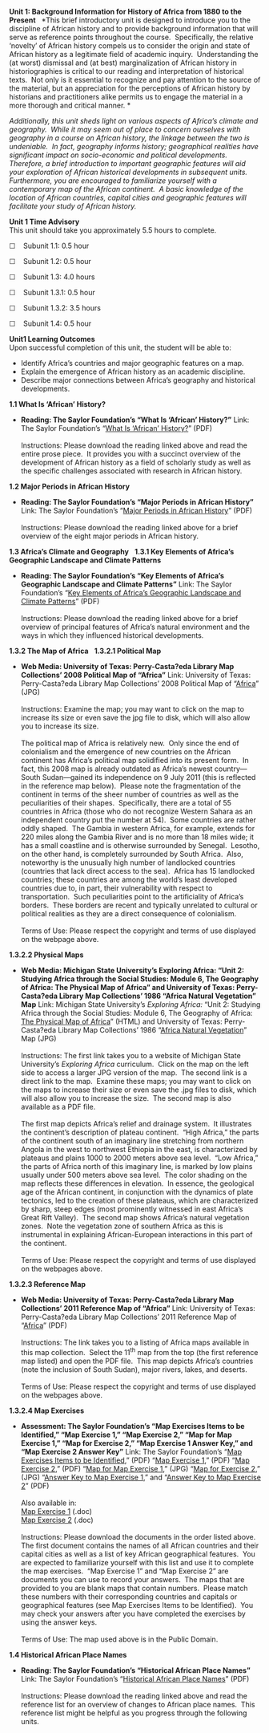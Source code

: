 **Unit 1: Background Information for History of Africa from 1880 to the
Present** <span id="1"></span> 
*This brief introductory unit is designed to introduce you to the
discipline of African history and to provide background information that
will serve as reference points throughout the course.  Specifically, the
relative ‘novelty’ of African history compels us to consider the origin
and state of African history as a legitimate field of academic inquiry. 
Understanding the (at worst) dismissal and (at best) marginalization of
African history in historiographies is critical to our reading and
interpretation of historical texts.  Not only is it essential to
recognize and pay attention to the source of the material, but an
appreciation for the perceptions of African history by historians and
practitioners alike permits us to engage the material in a more thorough
and critical manner. *  
  
 *Additionally, this unit sheds light on various aspects of Africa’s
climate and geography.  While it may seem out of place to concern
ourselves with geography in a course on African history, the linkage
between the two is undeniable.  In fact, geography informs history;
geographical realities have significant impact on socio-economic and
political developments.  Therefore, a brief introduction to important
geographic features will aid your exploration of African historical
developments in subsequent units.  Furthermore, you are encouraged to
familiarize yourself with a contemporary map of the African continent. 
A basic knowledge of the location of African countries, capital cities
and geographic features will facilitate your study of African history.*

**Unit 1 Time Advisory**  
This unit should take you approximately 5.5 hours to complete.  
  
 <span dir="LTR">☐    Subunit 1.1: 0.5 hour</span>  
  
 <span dir="LTR">☐    Subunit 1.2: 0.5 hour</span>  
  
 <span dir="LTR">☐    Subunit 1.3: 4.0 hours</span>
  
 <span dir="LTR">☐    Subunit 1.3.1: 0.5 hour</span>  
  
 <span dir="LTR">☐    Subunit 1.3.2: 3.5 hours</span>

☐    Subunit 1.4: 0.5 hour  

**Unit1 Learning Outcomes**  
Upon successful completion of this unit, the student will be able to:  
  
-   <span dir="LTR">Identify Africa’s countries and major geographic
    features on a map.</span>
-   <span dir="LTR">Explain the emergence of African history as an
    academic discipline.</span>
-   <span dir="LTR">Describe major connections between Africa’s
    geography and historical developments.</span>

**1.1 What Is ‘African’ History?** <span id="1.1"></span> 
-   **Reading: The Saylor Foundation’s “What Is ‘African’ History?”**
    Link: The Saylor Foundation’s “[What Is ‘African’
    History?](https://resources.saylor.org/archived/wp-content/uploads/2012/05/hist252-1.1-What-is-%E2%80%98African%E2%80%99-History.pdf)”
    (PDF)  
        
     Instructions: Please download the reading linked above and read the
    entire prose piece.  It provides you with a succinct overview of the
    development of African history as a field of scholarly study as well
    as the specific challenges associated with research in African
    history.

**1.2 Major Periods in African History** <span id="1.2"></span> 
-   **Reading: The Saylor Foundation’s “Major Periods in African
    History”**
    Link: The Saylor Foundation’s “[Major Periods in African
    History](https://resources.saylor.org/archived/wp-content/uploads/2012/05/hist252-1.2-Major-Periods-in-African-History.pdf)”
    (PDF)  
        
     Instructions: Please download the reading linked above for a brief
    overview of the eight major periods in African history.

**1.3 Africa’s Climate and Geography** <span id="1.3"></span> 
**1.3.1 Key Elements of Africa’s Geographic Landscape and Climate
Patterns** <span id="1.3.1"></span> 
-   **Reading: The Saylor Foundation’s “Key Elements of Africa’s
    Geographic Landscape and Climate Patterns”**
    Link: The Saylor Foundation’s “[Key Elements of Africa’s Geographic
    Landscape and Climate
    Patterns](https://resources.saylor.org/archived/wp-content/uploads/2012/05/hist252-1.3-Key-Elements-of-Africa%E2%80%99s-Geographic-Landscape-and-Climate-Patterns.pdf)”
    (PDF)  
        
     Instructions: Please download the reading linked above for a brief
    overview of principal features of Africa’s natural environment and
    the ways in which they influenced historical developments.

**1.3.2 The Map of Africa** <span id="1.3.2"></span> 
**1.3.2.1 Political Map** <span id="1.3.2.1"></span> 
-   **Web Media: University of Texas: Perry-Casta?eda Library Map
    Collections’ 2008 Political Map of “Africa”**
    Link: University of Texas: Perry-Casta?eda Library Map Collections’
    2008 Political Map of
    “[Africa](http://www.lib.utexas.edu/maps/africa/txu-oclc-238859671-africa_pol_2008.jpg)”
    (JPG)  
        
     Instructions: Examine the map; you may want to click on the map to
    increase its size or even save the jpg file to disk, which will also
    allow you to increase its size.  
        
     The political map of Africa is relatively new.  Only since the end
    of colonialism and the emergence of new countries on the African
    continent has Africa’s political map solidified into its present
    form.  In fact, this 2008 map is already outdated as Africa’s newest
    country—South Sudan—gained its independence on 9 July 2011 (this is
    reflected in the reference map below).  Please note the
    fragmentation of the continent in terms of the sheer number of
    countries as well as the peculiarities of their shapes. 
    Specifically, there are a total of 55 countries in Africa (those who
    do not recognize Western Sahara as an independent country put the
    number at 54).  Some countries are rather oddly shaped.  The Gambia
    in western Africa, for example, extends for 220 miles along the
    Gambia River and is no more than 18 miles wide; it has a small
    coastline and is otherwise surrounded by Senegal.  Lesotho, on the
    other hand, is completely surrounded by South Africa.  Also,
    noteworthy is the unusually high number of landlocked countries
    (countries that lack direct access to the sea).  Africa has 15
    landlocked countries; these countries are among the world’s least
    developed countries due to, in part, their vulnerability with
    respect to transportation.  Such peculiarities point to the
    artificiality of Africa’s borders.  These borders are recent and
    typically unrelated to cultural or political realities as they are a
    direct consequence of colonialism.  
        
     Terms of Use: Please respect the copyright and terms of use
    displayed on the webpage above.

**1.3.2.2 Physical Maps** <span id="1.3.2.2"></span> 
-   **Web Media: Michigan State University’s Exploring Africa: “Unit 2:
    Studying Africa through the Social Studies: Module 6, The Geography
    of Africa: The Physical Map of Africa” and University of Texas:
    Perry-Casta?eda Library Map Collections’ 1986 “Africa Natural
    Vegetation” Map**
    Link: Michigan State University’s *Exploring Africa:* “Unit 2:
    Studying Africa through the Social Studies: Module 6, The Geography
    of Africa: [The Physical Map of
    Africa](http://exploringafrica.matrix.msu.edu/students/curriculum/m6/activity3.php)”
    (HTML) and University of Texas: Perry-Casta?eda Library Map
    Collections’ 1986 “[Africa Natural
    Vegetation](http://www.lib.utexas.edu/maps/africa/africa_veg_86.jpg)”
    Map (JPG)  
        
     Instructions: The first link takes you to a website of Michigan
    State University’s *Exploring Africa* curriculum.  Click on the map
    on the left side to access a larger JPG version of the map.  The
    second link is a direct link to the map.  Examine these maps; you
    may want to click on the maps to increase their size or even save
    the .jpg files to disk, which will also allow you to increase the
    size.  The second map is also available as a PDF file.  
        
     The first map depicts Africa’s relief and drainage system.  It
    illustrates the continent’s description of plateau continent.  “High
    Africa,” the parts of the continent south of an imaginary line
    stretching from northern Angola in the west to northwest Ethiopia in
    the east, is characterized by plateaus and plains 1000 to 2000
    meters above sea level.  “Low Africa,” the parts of Africa north of
    this imaginary line, is marked by low plains usually under 500
    meters above sea level.  The color shading on the map reflects these
    differences in elevation.  In essence, the geological age of the
    African continent, in conjunction with the dynamics of plate
    tectonics, led to the creation of these plateaus, which are
    characterized by sharp, steep edges (most prominently witnessed in
    east Africa’s Great Rift Valley).  The second map shows Africa’s
    natural vegetation zones.  Note the vegetation zone of southern
    Africa as this is instrumental in explaining African-European
    interactions in this part of the continent.  
        
     Terms of Use: Please respect the copyright and terms of use
    displayed on the webpages above.

**1.3.2.3 Reference Map** <span id="1.3.2.3"></span> 
-   **Web Media: University of Texas: Perry-Casta?eda Library Map
    Collections’ 2011 Reference Map of “Africa”**
    Link: University of Texas: Perry-Casta?eda Library Map Collections’
    2011 Reference Map of
    “[Africa](http://www.lib.utexas.edu/maps/africa.html)” (PDF)  
        
     Instructions: The link takes you to a listing of Africa maps
    available in this map collection.  Select the 11<sup>th</sup> map
    from the top (the first reference map listed) and open the PDF
    file.  This map depicts Africa’s countries (note the inclusion of
    South Sudan), major rivers, lakes, and deserts.  
        
     Terms of Use: Please respect the copyright and terms of use
    displayed on the webpages above.

**1.3.2.4 Map Exercises** <span id="1.3.2.4"></span> 
-   **Assessment: The Saylor Foundation’s “Map Exercises Items to be
    Identified,” “Map Exercise 1,” “Map Exercise 2,” “Map for Map
    Exercise 1,” “Map for Exercise 2,” “Map Exercise 1 Answer Key,” and
    “Map Exercise 2 Answer Key”**
    Link: The Saylor Foundation’s “[Map Exercises Items to be
    Identified](https://resources.saylor.org/archived/wp-content/uploads/2011/12/HIST252-Subunit-1.3.2.4-Map-Exercises-Items-to-Be-Identified-FINAL.pdf),”
    (PDF) “[Map Exercise
    1](https://resources.saylor.org/archived/wp-content/uploads/2011/12/HIST252-1.3.2.4-Map-Exercise-1-FINAL.pdf),”
    (PDF) “[Map Exercise
    2](https://resources.saylor.org/archived/wp-content/uploads/2011/12/HIST252-1.3.2.4-Map-Exercise-2-FINAL.pdf),”
    (PDF) “[Map for Map Exercise
    1](https://resources.saylor.org/archived/wp-content/uploads/2011/12/HIST252-Map-for-Map-Exercise-1.jpg),”
    (JPG) “[Map for Exercise
    2](https://resources.saylor.org/archived/wp-content/uploads/2011/12/HIST252-Map-for-Map-Exercise-2.jpg),”
    (JPG) “[Answer Key to Map Exercise
    1](https://resources.saylor.org/archived/wp-content/uploads/2011/12/HIST252-1.3.2.4-Map-Exercise-1-Answer-Key-FINAL.pdf),”
    and “[Answer Key to Map Exercise
    2](https://resources.saylor.org/archived/wp-content/uploads/2011/12/HIST252-1.3.2.4-Map-Exercise-2-Answer-Key-FINAL.pdf)”
    (PDF)  
        
     Also available in:  
     [Map Exercise
    1](https://resources.saylor.org/archived/wp-content/uploads/2011/12/HIST252-1.3.2.4-Map-Exercise-1-FINAL.docx) (.doc)  
     [Map Exercise
    2](https://resources.saylor.org/archived/wp-content/uploads/2011/12/HIST252-1.3.2.4-Map-Exercise-2-FINAL.docx) (.doc)  
        
     Instructions: Please download the documents in the order listed
    above.  The first document contains the names of all African
    countries and their capital cities as well as a list of key African
    geographical features.  You are expected to familiarize yourself
    with this list and use it to complete the map exercises.  “Map
    Exercise 1” and “Map Exercise 2” are documents you can use to record
    your answers.  The maps that are provided to you are blank maps that
    contain numbers.  Please match these numbers with their
    corresponding countries and capitals or geographical features (see
    Map Exercises Items to be Identified).  You may check your answers
    after you have completed the exercises by using the answer keys.  
        
     Terms of Use: The map used above is in the Public Domain.

**1.4 Historical African Place Names** <span id="1.4"></span> 
-   **Reading: The Saylor Foundation’s “Historical African Place
    Names”**
    Link: The Saylor Foundation’s “[Historical African Place
    Names](https://resources.saylor.org/archived/wp-content/uploads/2012/05/hist252-1.4-Historical-African-Place-Names.pdf)”
    (PDF)  
        
     Instructions: Please download the reading linked above and read the
    reference list for an overview of changes to African place names. 
    This reference list might be helpful as you progress through the
    following units.


